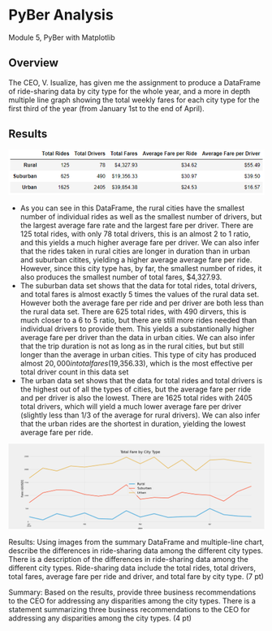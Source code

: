 # PyBer Analysis
Module 5, PyBer with Matplotlib

## Overview 
The CEO, V. Isualize, has given me the assignment to produce a DataFrame of ride-sharing data by city type for the whole year, and a more in depth multiple line graph showing the total weekly fares for each city type for the first third of the year (from January 1st to the end of April).

## Results
![summary_data_frame](https://github.com/chefcramer/PyBer_Analysis/blob/main/analysis/pyber%20summary%20DF.PNG)
- As you can see in this DataFrame, the rural cities have the smallest number of individual rides as well as the smallest number of drivers, but the largest average fare rate and the largest fare per driver. There are 125 total rides, with only 78 total drivers, this is an almost 2 to 1 ratio, and this yields a much higher average fare per driver. We can also infer that the rides taken in rural cities are longer in duration than in urban and suburban citites, yielding a higher average average fare per ride. However, since this city type has, by far, the smallest number of rides, it also produces the smallest number of total fares, $4,327.93.
- The suburban data set shows that the data for total rides, total drivers, and total fares is almost exactly 5 times the values of the rural data set. However both the average fare per ride and per driver are both less than the rural data set. There are 625 total rides, with 490 dirvers, this is much closer to a 6 to 5 ratio, but there are still more rides needed than individual drivers to provide them. This yields a substantionally higher average fare per driver than the data in urban cities. We can also infer that the trip duration is not as long as in the rural cities, but but still longer than the average in urban cities. This type of city has produced almost $20,000 in total fares ($19,356.33), which is the most effective per total driver count in this data set
- The urban data set shows that the data for total rides and total drivers is the highest out of all the types of cities, but the average fare per ride and per driver is also the lowest. There are 1625 total rides with 2405 total drivers, which will yield a much lower average fare per driver (slightly less than 1/3 of the average for rural drivers). We can also infer that the urban rides are the shortest in duration, yielding the lowest average fare per ride.


![summary_graph](https://github.com/chefcramer/PyBer_Analysis/blob/main/analysis/Pyber_fare_summary.png)

Results: Using images from the summary DataFrame and multiple-line chart, describe the differences in ride-sharing data among the different city types.
There is a description of the differences in ride-sharing data among the different city types. Ride-sharing data include the total rides, total drivers, total fares, average fare per ride and driver, and total fare by city type. (7 pt)


Summary: Based on the results, provide three business recommendations to the CEO for addressing any disparities among the city types.
There is a statement summarizing three business recommendations to the CEO for addressing any disparities among the city types. (4 pt)
